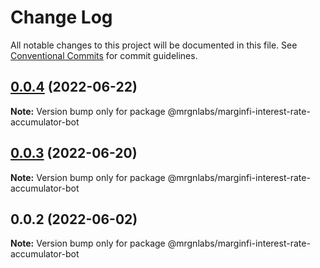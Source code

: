 # Change Log

All notable changes to this project will be documented in this file.
See [Conventional Commits](https://conventionalcommits.org) for commit guidelines.

## [0.0.4](https://github.com/mrgnlabs/marginfi-sdk/compare/@mrgnlabs/marginfi-interest-rate-accumulator-bot@0.0.3...@mrgnlabs/marginfi-interest-rate-accumulator-bot@0.0.4) (2022-06-22)

**Note:** Version bump only for package @mrgnlabs/marginfi-interest-rate-accumulator-bot





## [0.0.3](https://github.com/mrgnlabs/marginfi-sdk/compare/@mrgnlabs/marginfi-interest-rate-accumulator-bot@0.0.2...@mrgnlabs/marginfi-interest-rate-accumulator-bot@0.0.3) (2022-06-20)

**Note:** Version bump only for package @mrgnlabs/marginfi-interest-rate-accumulator-bot





## 0.0.2 (2022-06-02)

**Note:** Version bump only for package @mrgnlabs/marginfi-interest-rate-accumulator-bot
